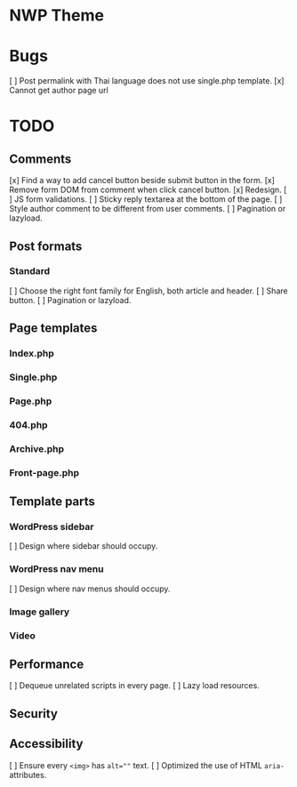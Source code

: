 # NWP Theme

# Bugs
[ ] Post permalink with Thai language does not use single.php template.
[x] Cannot get author page url

# TODO
## Comments
[x] Find a way to add cancel button beside submit button in the form.
[x] Remove form DOM from comment when click cancel button.
[x] Redesign.
[ ] JS form validations.
[ ] Sticky reply textarea at the bottom of the page.
[ ] Style author comment to be different from user comments.
[ ] Pagination or lazyload.

## Post formats
### Standard
[ ] Choose the right font family for English, both article and header.
[ ] Share button.
[ ] Pagination or lazyload.

## Page templates
### Index.php

### Single.php

### Page.php

### 404.php

### Archive.php

### Front-page.php

## Template parts
### WordPress sidebar
[ ] Design where sidebar should occupy.

### WordPress nav menu
[ ] Design where nav menus should occupy.

### Image gallery


### Video


## Performance
[ ] Dequeue unrelated scripts in every page.
[ ] Lazy load resources.

## Security


## Accessibility
[ ] Ensure every `<img>` has `alt=""` text.
[ ] Optimized the use of HTML `aria-` attributes.